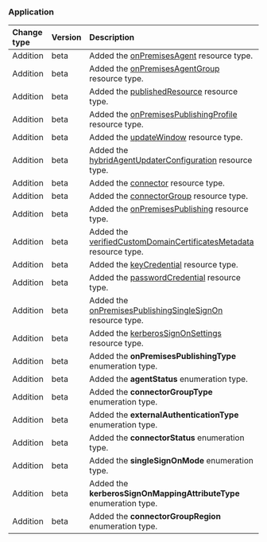 ### Application

| **Change type** | **Version** | **Description** |
|:---|:---|:---|
|Addition|beta|Added the [onPremisesAgent](https://docs.microsoft.com/en-us/graph/api/resources/onPremisesAgent?view=graph-rest-beta) resource type.|
|Addition|beta|Added the [onPremisesAgentGroup](https://docs.microsoft.com/en-us/graph/api/resources/onPremisesAgentGroup?view=graph-rest-beta) resource type.|
|Addition|beta|Added the [publishedResource](https://docs.microsoft.com/en-us/graph/api/resources/publishedResource?view=graph-rest-beta) resource type.|
|Addition|beta|Added the [onPremisesPublishingProfile](https://docs.microsoft.com/en-us/graph/api/resources/onPremisesPublishingProfile?view=graph-rest-beta) resource type.|
|Addition|beta|Added the [updateWindow](https://docs.microsoft.com/en-us/graph/api/resources/updateWindow?view=graph-rest-beta) resource type.|
|Addition|beta|Added the [hybridAgentUpdaterConfiguration](https://docs.microsoft.com/en-us/graph/api/resources/hybridAgentUpdaterConfiguration?view=graph-rest-beta) resource type.|
|Addition|beta|Added the [connector](https://docs.microsoft.com/en-us/graph/api/resources/connector?view=graph-rest-beta) resource type.|
|Addition|beta|Added the [connectorGroup](https://docs.microsoft.com/en-us/graph/api/resources/connectorGroup?view=graph-rest-beta) resource type.|
|Addition|beta|Added the [onPremisesPublishing](https://docs.microsoft.com/en-us/graph/api/resources/onPremisesPublishing?view=graph-rest-beta) resource type.|
|Addition|beta|Added the [verifiedCustomDomainCertificatesMetadata](https://docs.microsoft.com/en-us/graph/api/resources/verifiedCustomDomainCertificatesMetadata?view=graph-rest-beta) resource type.|
|Addition|beta|Added the [keyCredential](https://docs.microsoft.com/en-us/graph/api/resources/keyCredential?view=graph-rest-beta) resource type.|
|Addition|beta|Added the [passwordCredential](https://docs.microsoft.com/en-us/graph/api/resources/passwordCredential?view=graph-rest-beta) resource type.|
|Addition|beta|Added the [onPremisesPublishingSingleSignOn](https://docs.microsoft.com/en-us/graph/api/resources/onPremisesPublishingSingleSignOn?view=graph-rest-beta) resource type.|
|Addition|beta|Added the [kerberosSignOnSettings](https://docs.microsoft.com/en-us/graph/api/resources/kerberosSignOnSettings?view=graph-rest-beta) resource type.|
|Addition|beta|Added the **onPremisesPublishingType** enumeration type.|
|Addition|beta|Added the **agentStatus** enumeration type.|
|Addition|beta|Added the **connectorGroupType** enumeration type.|
|Addition|beta|Added the **externalAuthenticationType** enumeration type.|
|Addition|beta|Added the **connectorStatus** enumeration type.|
|Addition|beta|Added the **singleSignOnMode** enumeration type.|
|Addition|beta|Added the **kerberosSignOnMappingAttributeType** enumeration type.|
|Addition|beta|Added the **connectorGroupRegion** enumeration type.|
